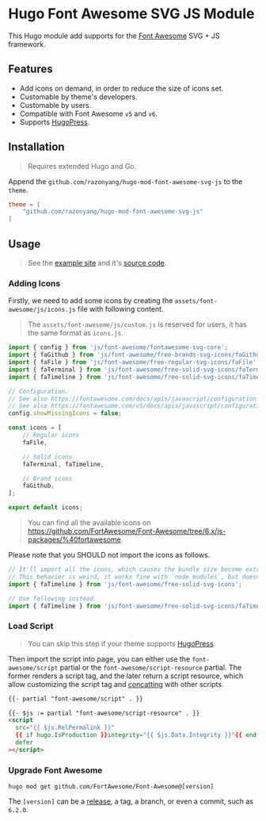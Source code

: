# Hugo Font Awesome SVG JS Module

This Hugo module add supports for the [Font Awesome](https://fontawesome.com/) SVG + JS framework.

## Features

- Add icons on demand, in order to reduce the size of icons set.
- Customable by theme's developers.
- Customable by users.
- Compatible with Font Awesome `v5` and `v6`.
- Supports [HugoPress](https://github.com/razonyang/hugopress).

## Installation

> Requires extended Hugo and Go.

Append the `github.com/razonyang/hugo-mod-font-awesome-svg-js` to the `theme`.

```toml
theme = [
    "github.com/razonyang/hugo-mod-font-awesome-svg-js"
]
```

## Usage

> See the [example site](https://projects.razonyang.com/hugo-mod-font-awesome-svg-js) and it's [source code](exampleSite).

### Adding Icons

Firstly, we need to add some icons by creating the `assets/font-awesome/js/icons.js` file with following content.

> The `assets/font-awesome/js/custom.js` is reserved for users, it has the same format as `icons.js`.

```js
import { config } from 'js/font-awesome/fontawesome-svg-core';
import { faGithub } from 'js/font-awesome/free-brands-svg-icons/faGithub';
import { faFile } from 'js/font-awesome/free-regular-svg-icons/faFile';
import { faTerminal } from 'js/font-awesome/free-solid-svg-icons/faTerminal';
import { faTimeline } from 'js/font-awesome/free-solid-svg-icons/faTimeline';

// Configuration.
// See also https://fontawesome.com/docs/apis/javascript/configuration for v6.
// See also https://fontawesome.com/v5/docs/apis/javascript/configuration for v5.
config.showMissingIcons = false;

const icons = [
    // Regular icons
    faFile,

    // Solid icons
    faTerminal, faTimeline, 

    // Brand icons
    faGithub,
];

export default icons;
```

> You can find all the available icons on https://github.com/FortAwesome/Font-Awesome/tree/6.x/js-packages/%40fortawesome.

Please note that you SHOULD not import the icons as follows.

```js
// It'll import all the icons, which causes the bundle size become extreme large, even you've specified the icon.
// This behavior is weird, it works fine with `node_modules`, but doesn't work with Hugo module.
import { faTimeline } from 'js/font-awesome/free-solid-svg-icons';

// Use following instead.
import { faTimeline } from 'js/font-awesome/free-solid-svg-icons/faTimeline';
```

### Load Script

> You can skip this step if your theme supports [HugoPress](https://github.com/razonyang/hugopress).

Then import the script into page, you can either use the `font-awesome/script` partial or the `font-awesome/script-resource` partial.
The former renders a script tag, and the later return a script resource, which allow customizing the script tag and [concatting](https://gohugo.io/hugo-pipes/bundling/) with other scripts.

```html
{{- partial "font-awesome/script" . }}
``` 

```html
{{- $js := partial "font-awesome/script-resource" . }}
<script
  src="{{ $js.RelPermalink }}"
  {{ if hugo.IsProduction }}integrity="{{ $js.Data.Integrity }}"{{ end }}
  defer
></script>
```

### Upgrade Font Awesome

```
hugo mod get github.com/FortAwesome/Font-Awesome@[version]
```

The `[version]` can be a [release](https://github.com/FortAwesome/Font-Awesome/releases), a tag, a branch, or even a commit, such as `6.2.0`.
